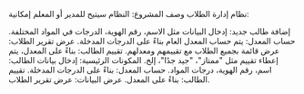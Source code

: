 نظام إدارة الطلاب
وصف المشروع:
النظام سيتيح للمدير أو المعلم إمكانية:

إضافة طالب جديد: إدخال البيانات مثل الاسم، رقم الهوية، الدرجات في المواد المختلفة.
حساب المعدل: يتم حساب المعدل العام بناءً على الدرجات المدخلة.
عرض تقرير الطلاب: عرض قائمة بجميع الطلاب مع تقييمهم ومعدلهم.
تقييم الطالب: بناءً على المعدل، يتم إعطاء تقييم مثل "ممتاز"، "جيد جدًا"، إلخ.
المكونات الرئيسية:
إدخال بيانات الطالب: اسم، رقم الهوية، درجات المواد.
حساب المعدل: بناءً على الدرجات المدخلة.
تقييم الطالب: بناءً على المعدل.
عرض البيانات: عرض تقرير الطلاب.
